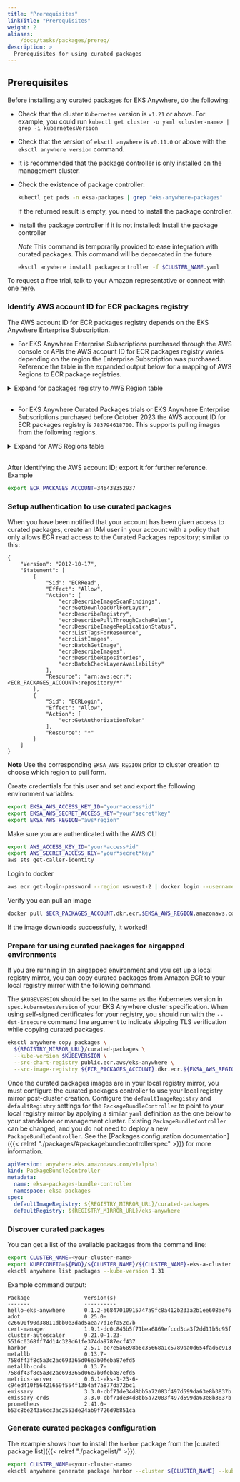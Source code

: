 ```yaml
---
title: "Prerequisites"
linkTitle: "Prerequisites"
weight: 2
aliases:
    /docs/tasks/packages/prereq/
description: >
  Prerequisites for using curated packages
---
```


## Prerequisites
Before installing any curated packages for EKS Anywhere, do the following:

* Check that the cluster `Kubernetes` version is `v1.21` or above. For example, you could run `kubectl get cluster -o yaml <cluster-name> | grep -i kubernetesVersion`
* Check that the version of `eksctl anywhere` is `v0.11.0` or above with the `eksctl anywhere version` command.
* It is recommended that the package controller is only installed on the management cluster.
* Check the existence of package controller:
    ```bash
    kubectl get pods -n eksa-packages | grep "eks-anywhere-packages"
    ```
    If the returned result is empty, you need to install the package controller.

* Install the package controller if it is not installed:
    Install the package controller
     
     *Note* This command is temporarily provided to ease integration with curated packages. This command will be deprecated in the future
 
     ```bash
     eksctl anywhere install packagecontroller -f $CLUSTER_NAME.yaml
     ```

To request a free trial, talk to your Amazon representative or connect with one [here](https://aws.amazon.com/contact-us/sales-support-eks/).

### Identify AWS account ID for ECR packages registry

The AWS account ID for ECR packages registry depends on the EKS Anywhere Enterprise Subscription.

* For EKS Anywhere Enterprise Subscriptions purchased through the AWS console or APIs the AWS account ID for ECR packages registry varies depending on the region the Enterprise Subscription was purchased. Reference the table in the expanded output below for a mapping of AWS Regions to ECR package registries.
<details>
  <summary>Expand for packages registry to AWS Region table</summary>
  <br /> 
  {{% content "../clustermgmt/support/packages-registries.md" %}}
</details>
  <br/>

* For EKS Anywhere Curated Packages trials or EKS Anywhere Enterprise Subscriptions purchased before October 2023 the AWS account ID for ECR packages registry is `783794618700`. This supports pulling images from the following regions.
<details>
  <summary>Expand for AWS Regions table</summary>
  <br />
  {{% content "./legacypackagesregions.md" %}}
</details>
<br/>

After identifying the AWS account ID; export it for further reference. Example
```bash
export ECR_PACKAGES_ACCOUNT=346438352937
```

### Setup authentication to use curated packages

When you have been notified that your account has been given access to curated packages, create an IAM user in your account with a policy that only allows ECR read access to the Curated Packages repository; similar to this:

```
{
    "Version": "2012-10-17",
    "Statement": [
        {
            "Sid": "ECRRead",
            "Effect": "Allow",
            "Action": [
                "ecr:DescribeImageScanFindings",
                "ecr:GetDownloadUrlForLayer",
                "ecr:DescribeRegistry",
                "ecr:DescribePullThroughCacheRules",
                "ecr:DescribeImageReplicationStatus",
                "ecr:ListTagsForResource",
                "ecr:ListImages",
                "ecr:BatchGetImage",
                "ecr:DescribeImages",
                "ecr:DescribeRepositories",
                "ecr:BatchCheckLayerAvailability"
            ],
            "Resource": "arn:aws:ecr:*:<ECR_PACKAGES_ACCOUNT>:repository/*"
        },
        {
            "Sid": "ECRLogin",
            "Effect": "Allow",
            "Action": [
                "ecr:GetAuthorizationToken"
            ],
            "Resource": "*"
        }
    ]
}
```

**Note** Use the corresponding `EKSA_AWS_REGION` prior to cluster creation to choose which region to pull form.

Create credentials for this user and set and export the following environment variables:
```bash
export EKSA_AWS_ACCESS_KEY_ID="your*access*id"
export EKSA_AWS_SECRET_ACCESS_KEY="your*secret*key"
export EKSA_AWS_REGION="aws*region"
```
Make sure you are authenticated with the AWS CLI

```bash
export AWS_ACCESS_KEY_ID="your*access*id"
export AWS_SECRET_ACCESS_KEY="your*secret*key"
aws sts get-caller-identity
```

Login to docker

```bash
aws ecr get-login-password --region us-west-2 | docker login --username AWS --password-stdin $ECR_PACKAGES_ACCOUNT.dkr.ecr.$EKSA_AWS_REGION.amazonaws.com
```

Verify you can pull an image
```bash
docker pull $ECR_PACKAGES_ACCOUNT.dkr.ecr.$EKSA_AWS_REGION.amazonaws.com/emissary-ingress/emissary:v3.9.1-828e7d186ded23e54f6bd95a5ce1319150f7e325
```
If the image downloads successfully, it worked!

### Prepare for using curated packages for airgapped environments

If you are running in an airgapped environment and you set up a local registry mirror, you can copy curated packages from Amazon ECR to your local registry mirror with the following command. 

The `$KUBEVERSION` should be set to the same as the Kubernetes version in `spec.kubernetesVersion` of your EKS Anywhere cluster specification. When using self-signed certificates for your registry, you should run with the `--dst-insecure` command line argument to indicate skipping TLS verification while copying curated packages. 

```bash
eksctl anywhere copy packages \
  ${REGISTRY_MIRROR_URL}/curated-packages \
  --kube-version $KUBEVERSION \
  --src-chart-registry public.ecr.aws/eks-anywhere \
  --src-image-registry ${ECR_PACKAGES_ACCOUNT}.dkr.ecr.${EKSA_AWS_REGION}.amazonaws.com
```

Once the curated packages images are in your local registry mirror, you must configure the curated packages controller to use your local registry mirror post-cluster creation. Configure the `defaultImageRegistry` and `defaultRegistry` settings for the `PackageBundleController` to point to your local registry mirror by applying a similar `yaml` definition as the one below to your standalone or management cluster. Existing `PackageBundleController` can be changed, and you do not need to deploy a new `PackageBundleController`. See the [Packages configuration documentation]({{< relref "./packages/#packagebundlecontrollerspec" >}}) for more information.

```yaml
apiVersion: anywhere.eks.amazonaws.com/v1alpha1
kind: PackageBundleController
metadata:
  name: eksa-packages-bundle-controller
  namespace: eksa-packages
spec:
  defaultImageRegistry: ${REGISTRY_MIRROR_URL}/curated-packages
  defaultRegistry: ${REGISTRY_MIRROR_URL}/eks-anywhere
```

### Discover curated packages

You can get a list of the available packages from the command line:

```bash
export CLUSTER_NAME=<your-cluster-name>
export KUBECONFIG=${PWD}/${CLUSTER_NAME}/${CLUSTER_NAME}-eks-a-cluster.kubeconfig
eksctl anywhere list packages --kube-version 1.31
```

Example command output:
```
Package                 Version(s)
-------                 ----------
hello-eks-anywhere      0.1.2-a6847010915747a9fc8a412b233a2b1ee608ae76
adot                    0.25.0-c26690f90d38811dbb0e3dad5aea77d1efa52c7b
cert-manager            1.9.1-dc0c845b5f71bea6869efccd3ca3f2dd11b5c95f
cluster-autoscaler      9.21.0-1.23-5516c0368ff74d14c328d61fe374da9787ecf437
harbor                  2.5.1-ee7e5a6898b6c35668a1c5789aa0d654fad6c913
metallb                 0.13.7-758df43f8c5a3c2ac693365d06e7b0feba87efd5
metallb-crds            0.13.7-758df43f8c5a3c2ac693365d06e7b0feba87efd5
metrics-server          0.6.1-eks-1-23-6-c94ed410f56421659f554f13b4af7a877da72bc1
emissary                3.3.0-cbf71de34d8bb5a72083f497d599da63e8b3837b
emissary-crds           3.3.0-cbf71de34d8bb5a72083f497d599da63e8b3837b
prometheus              2.41.0-b53c8be243a6cc3ac2553de24ab9f726d9b851ca
```

### Generate curated packages configuration

The example shows how to install the `harbor` package from the [curated package list]({{< relref "./packagelist/" >}}).

```bash
export CLUSTER_NAME=<your-cluster-name>
eksctl anywhere generate package harbor --cluster ${CLUSTER_NAME} --kube-version 1.31 > harbor-spec.yaml
```
